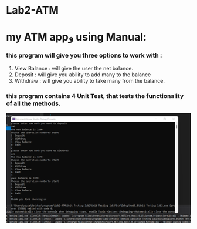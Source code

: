 # Lab2-ATM

# my ATM appو using Manual:

### this program will give you three options to work with :

1. View Balance : will give the user the net balance.
2. Deposit      : will give you ability to add many to the balance
3. Withdraw     : will give you ability to take  many from the balance.

### this program contains 4 Unit Test, that tests the functionality of all the methods.

![image](/result.png)






